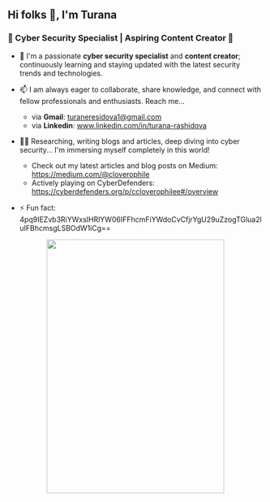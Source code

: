 ## Hi folks 👋, I'm Turana
### 💫 Cyber Security Specialist | Aspiring Content Creator 💫

<!--
**aCloverophile/aCloverophile** is a ✨ _special_ ✨ repository because its `README.md` (this file) appears on your GitHub profile.

Here are some ideas to get you started:
- 🔭 I’m currently working on ...
- 🌱 I’m currently learning ...
- 👯 I’m looking to collaborate on ...
- 🤔 I’m looking for help with ...
- 💬 Ask me about ...
- 📫 How to reach me: ...
- 😄 Pronouns: ...
- ⚡ Fun fact: ...
-->

- 🔭 I'm a passionate **cyber security specialist** and **content creator**; continuously learning and staying updated with the latest security trends and technologies.

- 📫 I am always eager to collaborate, share knowledge, and connect with fellow professionals and enthusiasts. Reach me...
   - via **Gmail**: turaneresidova1@gmail.com
   - via **Linkedin**: www.linkedin.com/in/turana-rashidova

- ✍🏻 Researching, writing blogs and articles, deep diving into cyber security... I'm immersing myself completely in this world!
     - Check out my latest articles and blog posts on Medium: https://medium.com/@cloverophile
     - Actively playing on CyberDefenders: https://cyberdefenders.org/p/ccloverophilee#/overview

- ⚡ Fun fact: 4pq9IEZvb3RiYWxsIHRlYW06IFFhcmFiYWdoCvCfjrYgU29uZzogTGlua2luIFBhcmsgLSBOdW1iCg==

<p align="center">
  <img width="350" height="500" src="https://github.com/aCloverophile/aCloverophile/assets/122263705/fe9149cb-dab4-4a19-9182-45199d12d1db">
</p>
